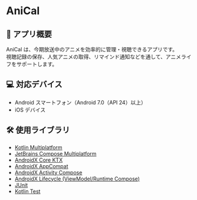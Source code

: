# AniCal

## 📌 アプリ概要
AniCal は、今期放送中のアニメを効率的に管理・視聴できるアプリです。  
視聴記録の保存、人気アニメの取得、リマインド通知などを通して、アニメライフをサポートします。

## 💻 対応デバイス
- Android スマートフォン（Android 7.0（API 24）以上）
- iOS デバイス

## 🛠️ 使用ライブラリ

- [Kotlin Multiplatform](https://kotlinlang.org/docs/multiplatform.html)
- [JetBrains Compose Multiplatform](https://www.jetbrains.com/lp/compose-multiplatform/)
- [AndroidX Core KTX](https://developer.android.com/jetpack/androidx/releases/core)
- [AndroidX AppCompat](https://developer.android.com/jetpack/androidx/releases/appcompat)
- [AndroidX Activity Compose](https://developer.android.com/jetpack/androidx/releases/activity)
- [AndroidX Lifecycle (ViewModel/Runtime Compose)](https://developer.android.com/jetpack/androidx/releases/lifecycle)
- [JUnit](https://junit.org/junit4/)
- [Kotlin Test](https://kotlinlang.org/api/latest/kotlin.test/)
